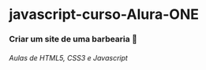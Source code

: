 # javascript-curso-Alura-ONE

### Criar um site de uma barbearia :barber:

###### Aulas de HTML5, CSS3 e Javascript



 